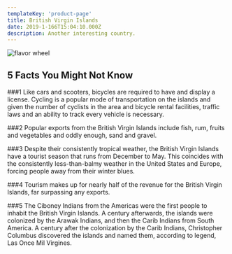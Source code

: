 ```yaml
---
templateKey: 'product-page'
title: British Virgin Islands
date: 2019-1-166T15:04:10.000Z
description: Another interesting country.
---
```


![flavor wheel](/img/flags/BritishVirginIslands_Flag.png)

## 5 Facts You Might Not Know

###1
Like cars and scooters, bicycles are required to have and display a license. Cycling is a popular mode of transportation on the islands and given the number of cyclists in the area and bicycle rental facilities, traffic laws and an ability to track every vehicle is necessary.

###2
Popular exports from the British Virgin Islands include fish, rum, fruits and vegetables and oddly enough, sand and gravel.

###3
Despite their consistently tropical weather, the British Virgin Islands have a tourist season that runs from December to May. This coincides with the consistently less-than-balmy weather in the United States and Europe, forcing people away from their winter blues.

###4
Tourism makes up for nearly half of the revenue for the British Virgin Islands, far surpassing any exports.

###5
The Ciboney Indians from the Americas were the first people to inhabit the British Virgin Islands. A century afterwards, the islands were colonized by the Arawak Indians, and then the Carib Indians from South America. A century after the colonization by the Carib Indians, Christopher Columbus discovered the islands and named them, according to legend, Las Once Mil Virgines.
